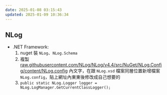 ```yaml
---
date: 2025-01-08 03:15:43
updated: 2025-01-09 10:36:34
---
```

## NLog

- .NET Framework:
   1. nuget 裝 `NLog`、`NLog.Schema`
   2. 複製[raw.githubusercontent.com/NLog/NLog/v4.4/src/NuGet/NLog.Config/content/NLog.config](https://raw.githubusercontent.com/NLog/NLog/v4.4/src/NuGet/NLog.Config/content/NLog.config) 內文字，在跟 `NLog.xsd` 檔案同層位置新增檔案 `NLog.config`，貼上網址內東東後修改成自己想要的
   3. `public static NLog.Logger logger = NLog.LogManager.GetCurrentClassLogger();`